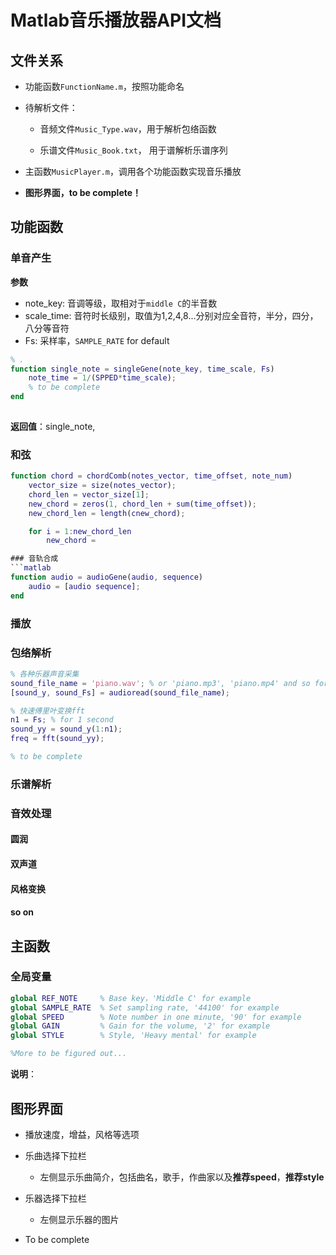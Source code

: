 # Matlab音乐播放器API文档

## 文件关系

- 功能函数`FunctionName.m`，按照功能命名

- 待解析文件：

  - 音频文件`Music_Type.wav`，用于解析包络函数

  - 乐谱文件`Music_Book.txt`， 用于谱解析乐谱序列

- 主函数`MusicPlayer.m`，调用各个功能函数实现音乐播放

- **图形界面，to be complete！**

## 功能函数

### 单音产生

**参数**

- note_key: 音调等级，取相对于`middle C`的半音数
- scale_time: 音符时长级别，取值为1,2,4,8...分别对应全音符，半分，四分，八分等音符
- Fs: 采样率，`SAMPLE_RATE` for default

```matlab
% .
function single_note = singleGene(note_key, time_scale, Fs)
	note_time = 1/(SPPED*time_scale);
	% to be complete
end
	
```

**返回值**：single_note, 


### 和弦
```matlab
function chord = chordComb(notes_vector, time_offset, note_num)
	vector_size = size(notes_vector);
	chord_len = vector_size[1];
	new_chord = zeros(1, chord_len + sum(time_offset));
	new_chord_len = length(cnew_chord);

	for i = 1:new_chord_len
		new_chord = 

### 音轨合成
```matlab
function audio = audioGene(audio, sequence)
	audio = [audio sequence];
end
```

### 播放



### 包络解析



```matlab
% 各种乐器声音采集
sound_file_name = 'piano.wav'; % or 'piano.mp3', 'piano.mp4' and so forth
[sound_y, sound_Fs] = audioread(sound_file_name);

% 快速傅里叶变换fft
n1 = Fs; % for 1 second
sound_yy = sound_y(1:n1);
freq = fft(sound_yy);

% to be complete
```



### 乐谱解析



### 音效处理

#### 圆润

#### 双声道

#### 风格变换

#### so on



## 主函数

### 全局变量

```matlab
global REF_NOTE		% Base key，'Middle C' for example
global SAMPLE_RATE	% Set sampling rate, '44100' for example
global SPEED		% Note number in one minute, '90' for example
global GAIN			% Gain for the volume, '2' for example
global STYLE		% Style, 'Heavy mental' for example

%More to be figured out...
```

**说明**：



## 图形界面

- 播放速度，增益，风格等选项

- 乐曲选择下拉栏
  - 左侧显示乐曲简介，包括曲名，歌手，作曲家以及**推荐speed**，**推荐style**
- 乐器选择下拉栏
  - 左侧显示乐器的图片
- To be complete
